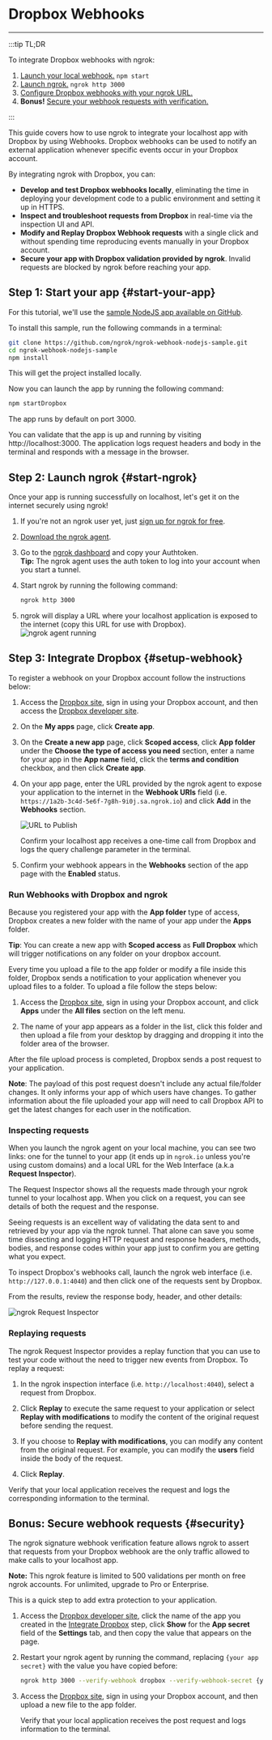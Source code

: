 # Dropbox Webhooks
------------

:::tip TL;DR

To integrate Dropbox webhooks with ngrok:
1. [Launch your local webhook.](#start-your-app) `npm start`
1. [Launch ngrok.](#start-ngrok) `ngrok http 3000`
1. [Configure Dropbox webhooks with your ngrok URL.](#setup-webhook)
1. **Bonus!** [Secure your webhook requests with verification.](#security)

:::


This guide covers how to use ngrok to integrate your localhost app with Dropbox by using Webhooks.
Dropbox webhooks can be used to notify an external application whenever specific events occur in your Dropbox account. 

By integrating ngrok with Dropbox, you can:

- **Develop and test Dropbox webhooks locally**, eliminating the time in deploying your development code to a public environment and setting it up in HTTPS.
- **Inspect and troubleshoot requests from Dropbox** in real-time via the inspection UI and API.
- **Modify and Replay Dropbox Webhook requests** with a single click and without spending time reproducing events manually in your Dropbox account.
- **Secure your app with Dropbox validation provided by ngrok**. Invalid requests are blocked by ngrok before reaching your app.


## **Step 1**: Start your app {#start-your-app}

For this tutorial, we'll use the [sample NodeJS app available on GitHub](https://github.com/ngrok/ngrok-webhook-nodejs-sample). 

To install this sample, run the following commands in a terminal:

```bash
git clone https://github.com/ngrok/ngrok-webhook-nodejs-sample.git
cd ngrok-webhook-nodejs-sample
npm install
```

This will get the project installed locally.

Now you can launch the app by running the following command: 

```bash
npm startDropbox
```

The app runs by default on port 3000. 

You can validate that the app is up and running by visiting http://localhost:3000. The application logs request headers and body in the terminal and responds with a message in the browser.


## **Step 2**: Launch ngrok {#start-ngrok}

Once your app is running successfully on localhost, let's get it on the internet securely using ngrok! 

1. If you're not an ngrok user yet, just [sign up for ngrok for free](https://ngrok.com/signup).

1. [Download the ngrok agent](https://ngrok.com/download).

1. Go to the [ngrok dashboard](https://dashboard.ngrok.com) and copy your Authtoken. <br />
    **Tip:** The ngrok agent uses the auth token to log into your account when you start a tunnel.
    
1. Start ngrok by running the following command:
    ```bash
    ngrok http 3000
    ```

1. ngrok will display a URL where your localhost application is exposed to the internet (copy this URL for use with Dropbox).
    ![ngrok agent running](/img/integrations/launch_ngrok_tunnel.png)


## **Step 3**: Integrate Dropbox {#setup-webhook}

To register a webhook on your Dropbox account follow the instructions below:

1. Access the [Dropbox site](https://dropbox.com/), sign in using your Dropbox account, and then access the [Dropbox developer site](https://www.dropbox.com/developers/apps).

1. On the **My apps** page, click **Create app**.

1. On the **Create a new app** page, click **Scoped access**, click **App folder** under the **Choose the type of access you need** section, enter a name for your app in the **App name** field, click the **terms and condition** checkbox, and then click **Create app**.

1. On your app page, enter the URL provided by the ngrok agent to expose your application to the internet in the **Webhook URIs** field (i.e. `https://1a2b-3c4d-5e6f-7g8h-9i0j.sa.ngrok.io`) and click **Add** in the **Webhooks** section.

    ![URL to Publish](img/ngrok_url_configuration_dropbox.png)

    Confirm your localhost app receives a one-time call from Dropbox and logs the query challenge parameter in the terminal.

1. Confirm your webhook appears in the **Webhooks** section of the app page with the **Enabled** status.


### Run Webhooks with Dropbox and ngrok

Because you registered your app with the **App folder** type of access, Dropbox creates a new folder with the name of your app under the **Apps** folder.

**Tip**: You can create a new app with **Scoped access** as **Full Dropbox** which will trigger notifications on any folder on your dropbox account.

Every time you upload a file to the app folder or modify a file inside this folder, Dropbox sends a notification to your application whenever you upload files to a folder. To upload a file follow the steps below:

1. Access the [Dropbox site](https://dropbox.com/), sign in using your Dropbox account, and click **Apps** under the **All files** section on the left menu.

1. The name of your app appears as a folder in the list, click this folder and then upload a file from your desktop by dragging and dropping it into the folder area of the browser.

After the file upload process is completed, Dropbox sends a post request to your application.

**Note**: The payload of this post request doesn't include any actual file/folder changes. It only informs your app of which users have changes. To gather information about the file uploaded your app will need to call Dropbox API to get the latest changes for each user in the notification.


### Inspecting requests

When you launch the ngrok agent on your local machine, you can see two links: one for the tunnel to your app (it ends up in `ngrok.io` unless you're using custom domains) and a local URL for the Web Interface (a.k.a **Request Inspector**).

The Request Inspector shows all the requests made through your ngrok tunnel to your localhost app. When you click on a request, you can see details of both the request and the response.

Seeing requests is an excellent way of validating the data sent to and retrieved by your app via the ngrok tunnel. That alone can save you some time dissecting and logging HTTP request and response headers, methods, bodies, and response codes within your app just to confirm you are getting what you expect.

To inspect Dropbox's webhooks call, launch the ngrok web interface (i.e. `http://127.0.0.1:4040`) and then click one of the requests sent by Dropbox.

From the results, review the response body, header, and other details:

![ngrok Request Inspector](img/ngrok_introspection_dropbox_webhooks.png)


### Replaying requests

The ngrok Request Inspector provides a replay function that you can use to test your code without the need to trigger new events from Dropbox. To replay a request:

1. In the ngrok inspection interface (i.e. `http://localhost:4040`), select a request from Dropbox.

1. Click **Replay** to execute the same request to your application or select **Replay with modifications** to modify the content of the original request before sending the request.

1. If you choose to **Replay with modifications**, you can modify any content from the original request. For example, you can modify the **users** field inside the body of the request.

1. Click **Replay**.

Verify that your local application receives the request and logs the corresponding information to the terminal.


## **Bonus**: Secure webhook requests {#security}

The ngrok signature webhook verification feature allows ngrok to assert that requests from your Dropbox webhook are the only traffic allowed to make calls to your localhost app.

**Note:** This ngrok feature is limited to 500 validations per month on free ngrok accounts. For unlimited, upgrade to Pro or Enterprise.

This is a quick step to add extra protection to your application.

1. Access the [Dropbox developer site](https://www.dropbox.com/developers/apps), click the name of the app you created in the [Integrate Dropbox](#setup-webhook) step, click **Show** for the **App secret** field of the **Settings** tab, and then copy the value that appears on the page.

1. Restart your ngrok agent by running the command, replacing `{your app secret}` with the value you have copied before:
    
    ```bash
    ngrok http 3000 --verify-webhook dropbox --verify-webhook-secret {your app secret}
    ```

1. Access the [Dropbox site](https://dropbox.com/), sign in using your Dropbox account, and then upload a new file to the app folder.

    Verify that your local application receives the post request and logs information to the terminal.
